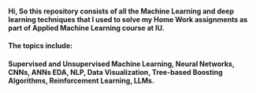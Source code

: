 #### Hi, So this repository consists of all the Machine Learning and deep learning techniques that I used to solve my Home Work assignments as part of Applied Machine Learning course at IU.
#### The topics include: 
#### Supervised and Unsupervised Machine Learning, Neural Networks, CNNs, ANNs EDA, NLP, Data Visualization, Tree-based Boosting Algorithms, Reinforcement Learning, LLMs.
